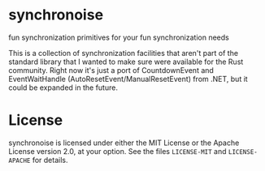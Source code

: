 # synchronoise

fun synchronization primitives for your fun synchronization needs

This is a collection of synchronization facilities that aren't part of the standard library that I
wanted to make sure were available for the Rust community. Right now it's just a port of
CountdownEvent and EventWaitHandle (AutoResetEvent/ManualResetEvent) from .NET, but it could be
expanded in the future.

# License

synchronoise is licensed under either the MIT License or the Apache License version 2.0, at your
option. See the files `LICENSE-MIT` and `LICENSE-APACHE` for details.

<!-- vim: set tw=100 expandtab: -->
